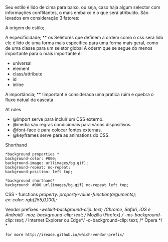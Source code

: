 Seu estilo é lido de cima para baixo, ou seja, caso haja algum selector com informações conflitantes, o mais embaixo é o que será atribuído.
São levados em consideração 3 fatores:

A origem do estilo;

A especificidade; ** os Seletores que definem a ordem como o css será lido ele é lido de uma forma mais especifica para uma forma mais geral, como de uma classe para um seletor global 
A oderm que se segue do menos importante para o mais importante é:
<ul>
<li>universal</li>
<li>element</li>
<li>class/attribute</li>
<li>id</li>
<li>inline</li>
</ul>

A importância; ** !important é considerada uma pratica ruim e quebra  o fluxo natual da cascata

At rules

<ul><li>@import serve para incluir um CSS externo.</li><li>@media são regras condicionais para vários dispositivos.</li><li>@font-face é para colocar fontes externas.</li><li>@keyframes serve para as animations do CSS.</li></ul>

Shorthand

    *background properties *
    background-color: #000;
    background-image: url(images/bg.gif);
    background-repeat: no-repeat;
    background-position: left top;

    *background shorthand*
    background: #000 url(images/bg.gif) no-repeat left top;


CSS - functions
    *property: property-value-function(arguments);    
    ex: color: rgb(255,0,100);*

Vendor prefixes
    *-webkit-background-clip: text; /*Chrome, Safari, iOS e Android*/
	-moz-background-clip: text; /* Mozilla (Firefox) */
	-ms-background-clip: text; /* Internet Explorer ou Edge*/
	-o-background-clip: text; /* Opera */ *

    for more http://ireade.github.io/which-vendor-prefix/